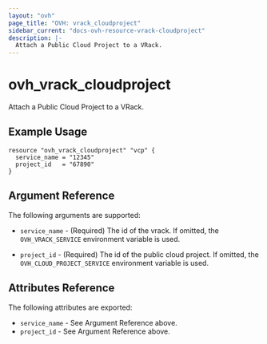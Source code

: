 ```yaml
---
layout: "ovh"
page_title: "OVH: vrack_cloudproject"
sidebar_current: "docs-ovh-resource-vrack-cloudproject"
description: |-
  Attach a Public Cloud Project to a VRack.
---
```


# ovh_vrack_cloudproject

Attach a Public Cloud Project to a VRack.

## Example Usage

```hcl
resource "ovh_vrack_cloudproject" "vcp" {
  service_name = "12345"
  project_id   = "67890"
}
```

## Argument Reference

The following arguments are supported:

* `service_name` - (Required) The id of the vrack. If omitted,
    the `OVH_VRACK_SERVICE` environment variable is used. 

* `project_id` - (Required) The id of the public cloud project. If omitted,
    the `OVH_CLOUD_PROJECT_SERVICE` environment variable is used.

    
## Attributes Reference

The following attributes are exported:

* `service_name` - See Argument Reference above.
* `project_id` - See Argument Reference above.
